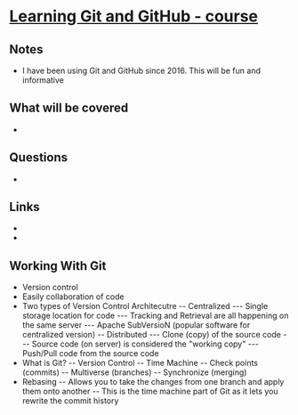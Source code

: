 # [Learning Git and GitHub - course](https://www.linkedin.com/learning/paths/prepare-for-the-github-foundations-certification)


## Notes
- I have been using Git and GitHub since 2016. This will be fun and informative


## What will be covered
- 

## Questions
- 

## Links
- []()
- []()

## Working With Git
- Version control
- Easily collaboration of code
- Two types of Version Control Architecutre
-- Centralized 
--- Single storage location for code
--- Tracking and Retrieval are all happening on the same server
--- Apache SubVersioN (popular software for centralized version)
-- Distributed
--- Clone (copy) of the source code
--- Source code (on server) is considered the "working copy"
--- Push/Pull code from the source code
- What is Git?
-- Version Control
-- Time Machine
-- Check points (commits)
-- Multiverse (branches)
-- Synchronize (merging)
- Rebasing
-- Allows you to take the changes from one branch and apply them onto another
-- This is the time machine part of Git as it lets you rewrite the commit history